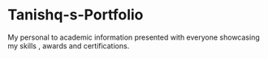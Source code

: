 # Tanishq-s-Portfolio
My personal to academic information presented with everyone showcasing my skills , awards and certifications.
